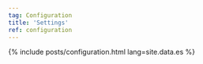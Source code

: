 ```yaml
---
tag: Configuration
title: 'Settings'
ref: configuration
---
```


{% include posts/configuration.html lang=site.data.es %}
